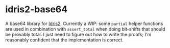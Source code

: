 # idris2-base64

A base64 library for [Idris2](https://github.com/idris-lang/Idris2). Currently a WIP: some `partial` helper functions are used in combination with `assert_total` when doing bit-shifts that should be provably total. I just need to figure out how to write the proofs; I'm reasonably confident that the implementation is correct.

